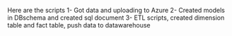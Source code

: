 Here are the scripts 
1- Got data and uploading to Azure
2- Created models in DBschema and created sql document
3- ETL scripts, created dimension table and fact table, push data to datawarehouse